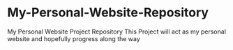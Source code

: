 # My-Personal-Website-Repository
My Personal Website Project Repository
This Project will act as my personal website and hopefully progress along the way
